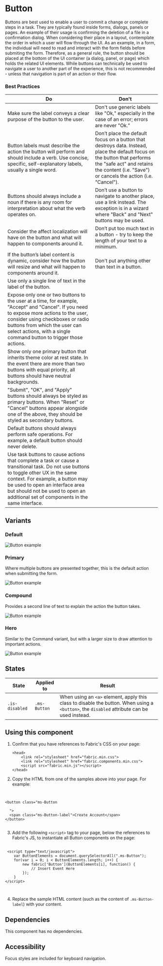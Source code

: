 # Button
Buttons are best used to enable a user to commit a change or complete steps in a task. They are typically found inside forms, dialogs, panels or pages. An example of their usage is confirming the deletion of a file in a confirmation dialog. When considering their place in a layout, contemplate the order in which a user will flow through the UI. As an example, in a form, the individual will need to read and interact with the form fields before submiting the form. Therefore, as a general rule, the button should be placed at the bottom of the UI container (a dialog, panel, or page) which holds the related UI elements. While buttons can technically be used to navigate a user to another part of the experience, this is not recommended - unless that navigation is part of an action or their flow.

### Best Practices  
Do | Don't  
--- | ---  
Make sure the label conveys a clear purpose of the button to the user. | Don't use generic labels like "Ok," especially in the case of an error; errors are never "Ok."
Button labels must describe the action the button will perform and should include a verb. Use concise, specific, self-explanatory labels, usually a single word. | Don’t place the default focus on a button that destroys data. Instead, place the default focus on the button that performs the "safe act" and retains the content (i.e. "Save") or cancels the action (i.e. "Cancel").
Buttons should always include a noun if there is any room for interpretation about what the verb operates on. | Don’t use a button to navigate to another place, use a link instead. The exception is in a wizard where "Back" and "Next" buttons may be used.
Consider the affect localization will have on the button and what will happen to components around it. | Don’t put too much text in a button - try to keep the length of your text to a minimum.
If the button’s label content is dynamic, consider how the button will resize and what will happen to components around it. | Don't put anything other than text in a button.
Use only a single line of text in the label of the button. | 
Expose only one or two buttons to the user at a time, for example, "Accept" and "Cancel". If you need to expose more actions to the user, consider using checkboxes or radio buttons from which the user can select actions, with a single command button to trigger those actions. |
Show only one primary button that inherits theme color at rest state. In the event there are more than two buttons with equal priority, all buttons should have neutral backgrounds. |
"Submit", "OK", and "Apply" buttons should always be styled as primary buttons. When "Reset" or "Cancel" buttons appear alongside one of the above, they should be styled as secondary buttons. |
Default buttons should always perform safe operations. For example, a default button should never delete. |
Use task buttons to cause actions that complete a task or cause a transitional task. Do not use buttons to toggle other UX in the same context. For example, a button may be used to open an interface area but should not be used to open an additional set of components in the same interface. |

## Variants

### Default



![Button example](https://raw.githubusercontent.com/OfficeDev/office-ui-fabric-js/master/ghdocs/component_images/Button-default.png)


### Primary
Where multiple buttons are presented together, this is the default action when submitting the form.



![Button example](https://raw.githubusercontent.com/OfficeDev/office-ui-fabric-js/master/ghdocs/component_images/Button-primary.png)

 
### Compound
Provides a second line of text to explain the action the button takes.


![Button example](https://raw.githubusercontent.com/OfficeDev/office-ui-fabric-js/master/ghdocs/component_images/Button-compound.png)



### Hero
Similar to the Command variant, but with a larger size to draw attention to important actions.



![Button example](https://raw.githubusercontent.com/OfficeDev/office-ui-fabric-js/master/ghdocs/component_images/Button-hero.png)


## States

State | Applied to | Result
 --- | --- | ---
`.is-disabled` | `.ms-Button` | When using an `<a>` element, apply this class to disable the button. When using a `<button>`, the `disabled` attribute can be used instead.

## Using this component
1. Confirm that you have references to Fabric's CSS on your page:
    ```
    <head>
        <link rel="stylesheet" href="fabric.min.css">
        <link rel="stylesheet" href="fabric.components.min.css">
        <script src="fabric.min.js"></script>
    </head>
    ```
2. Copy the HTML from one of the samples above into your page. For example:

<pre>
    <code>
 
&lt;button class&#x3D;&quot;ms-Button 
  
  &quot;&gt;
  &lt;span class&#x3D;&quot;ms-Button-label&quot;&gt;Create Account&lt;/span&gt;
&lt;/button&gt;
    </code>
</pre>

3. Add the following `<script>` tag to your page, below the references to Fabric's JS, to instantiate all Button components on the page:

<pre>
    <code>
 &lt;script type&#x3D;&quot;text/javascript&quot;&gt;
    var ButtonElements &#x3D; document.querySelectorAll(&quot;.ms-Button&quot;);
    for(var i &#x3D; 0; i &lt; ButtonElements.length; i++) {
        new fabric[&#x27;Button&#x27;](ButtonElements[i], function() {
        	// Insert Event Here
        });
    }
&lt;/script&gt;

    </code>
</pre>

4. Replace the sample HTML content (such as the content of `.ms-Button-label`) with your content.

## Dependencies
This component has no dependencies.

## Accessibility
Focus styles are included for keyboard navigation.


<script type="text/javascript">
    var ButtonElements = document.querySelectorAll(".ms-Button");
    for(var i = 0; i < ButtonElements.length; i++) {
        new fabric['Button'](ButtonElements[i], function() {
        	// Insert Event Here
        });
    }
</script>

